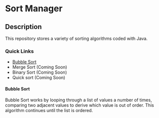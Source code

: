   # Sort Manager

## Description
This repository stores a variety of sorting algorithms coded with Java.    

### Quick Links
- [Bubble Sort](https://github.com/bsrwilliams/SortManager/tree/master/BubbleSort/src/sparta/bradleywilliams)
- Merge Sort (Coming Soon)
- Binary Sort (Coming Soon)
- Quick sort (Coming Soon)

#### Bubble Sort
Bubble Sort works by looping through a list of values a number of times, comparing two adjacent values to derive which value is out of order. This algorithm continues until the list is ordered.  
